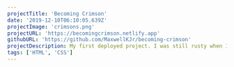```yaml
---
projectTitle: 'Becoming Crimson'
date: '2019-12-10T06:10:05.639Z'
projectImage: 'crimsons.png'
projectURL: 'https://becomingcrimson.netlify.app'
githubURL: 'https://github.com/MaxwellKJr/becoming-crimson'
projectDescription: My first deployed project. I was still rusty when I was making this but I had to get out of my shell one or the other. This was for my brother David, a few weeks before his wedding day.
tags: ['HTML', 'CSS']
---
```

